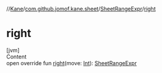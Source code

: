 //[Kane](../../index.md)/[com.github.jomof.kane.sheet](../index.md)/[SheetRangeExpr](index.md)/[right](right.md)



# right  
[jvm]  
Content  
open override fun [right](right.md)(move: [Int](https://kotlinlang.org/api/latest/jvm/stdlib/kotlin/-int/index.html)): [SheetRangeExpr](index.md)  



